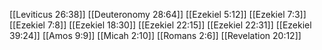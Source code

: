 [[Leviticus 26:38]]
[[Deuteronomy 28:64]]
[[Ezekiel 5:12]]
[[Ezekiel 7:3]]
[[Ezekiel 7:8]]
[[Ezekiel 18:30]]
[[Ezekiel 22:15]]
[[Ezekiel 22:31]]
[[Ezekiel 39:24]]
[[Amos 9:9]]
[[Micah 2:10]]
[[Romans 2:6]]
[[Revelation 20:12]]
